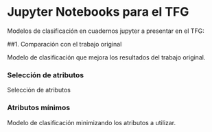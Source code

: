 # Jupyter Notebooks para el TFG

Modelos de clasificación en cuadernos jupyter a presentar en el TFG:

##1. Comparación con el trabajo original

Modelo de clasificación que mejora los resultados del trabajo original.

### Selección de atributos

Selección de atributos

### Atributos mínimos

Modelo de clasificación minimizando los atributos a utilizar.
